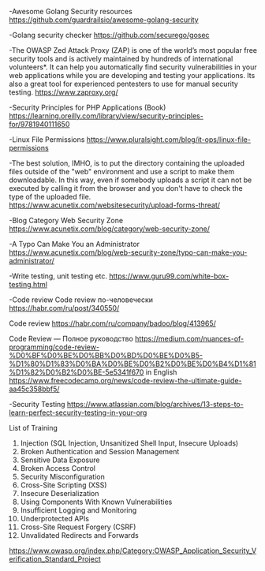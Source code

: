 -Awesome Golang Security resources
https://github.com/guardrailsio/awesome-golang-security

-Golang security checker 
https://github.com/securego/gosec

-The OWASP Zed Attack Proxy (ZAP) is one of the world’s most popular 
free security tools and is actively maintained by hundreds of international volunteers*. 
It can help you automatically find security vulnerabilities in your
web applications while you are developing and testing your applications. 
Its also a great tool for experienced pentesters to use for manual security testing. 
https://www.zaproxy.org/

-Security Principles for PHP Applications (Book)
https://learning.oreilly.com/library/view/security-principles-for/9781940111650

-Linux File Permissions
https://www.pluralsight.com/blog/it-ops/linux-file-permissions

-The best solution, IMHO, is to put the directory containing the uploaded 
files outside of the "web" environment and use a script to make them downloadable. 
In this way, even if somebody uploads a script it can not be executed 
by calling it from the browser and you don't have to check the type of the uploaded file.
https://www.acunetix.com/websitesecurity/upload-forms-threat/

-Blog Category Web Security Zone
https://www.acunetix.com/blog/category/web-security-zone/

-A Typo Can Make You an Administrator
https://www.acunetix.com/blog/web-security-zone/typo-can-make-you-administrator/

-Write testing, unit testing etc.
https://www.guru99.com/white-box-testing.html

-Code review
Code review по-человечески https://habr.com/ru/post/340550/

Code review https://habr.com/ru/company/badoo/blog/413965/

Code Review — Полное руководство https://medium.com/nuances-of-programming/code-review-%D0%BF%D0%BE%D0%BB%D0%BD%D0%BE%D0%B5-%D1%80%D1%83%D0%BA%D0%BE%D0%B2%D0%BE%D0%B4%D1%81%D1%82%D0%B2%D0%BE-5e5341f670
in English
https://www.freecodecamp.org/news/code-review-the-ultimate-guide-aa45c358bbf5/

-Security Testing
https://www.atlassian.com/blog/archives/13-steps-to-learn-perfect-security-testing-in-your-org

List of Training

1. Injection (SQL Injection,  Unsanitized Shell Input, Insecure Uploads)
2. Broken Authentication and Session Management
3. Sensitive Data Exposure
4. Broken Access Control
5. Security Misconfiguration
6. Cross-Site Scripting (XSS)
7. Insecure Deserialization
8. Using Components With Known Vulnerabilities
9. Insufficient Logging and Monitoring
10. Underprotected APIs
11. Cross-Site Request Forgery (CSRF)
12. Unvalidated Redirects and Forwards

https://www.owasp.org/index.php/Category:OWASP_Application_Security_Verification_Standard_Project

